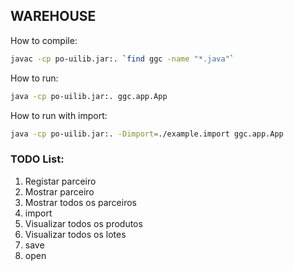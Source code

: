 ## WAREHOUSE


How to compile:

```sh
javac -cp po-uilib.jar:. `find ggc -name "*.java"`

```

How to run:

```sh
java -cp po-uilib.jar:. ggc.app.App

```

How to run with import:
```sh
java -cp po-uilib.jar:. -Dimport=./example.import ggc.app.App

```


### TODO List:
1. Registar parceiro 
2. Mostrar parceiro
3. Mostrar todos os parceiros
4. import
5. Visualizar todos os produtos
6. Visualizar todos os lotes
7. save
8. open

